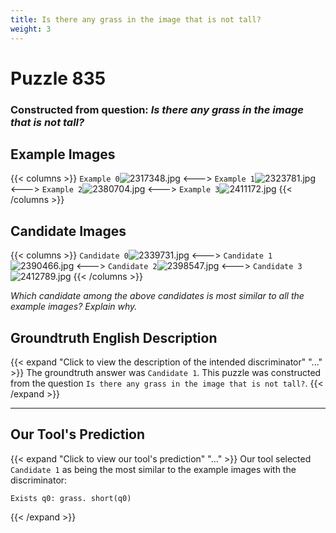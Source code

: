 ```yaml
---
title: Is there any grass in the image that is not tall?
weight: 3
---
```


# Puzzle 835
### Constructed from question: _Is there any grass in the image that is not tall?_


## Example Images
{{< columns >}}
`Example 0`![2317348.jpg](/gqa_images/2317348.jpg)
<--->
`Example 1`![2323781.jpg](/gqa_images/2323781.jpg)
<--->
`Example 2`![2380704.jpg](/gqa_images/2380704.jpg)
<--->
`Example 3`![2411172.jpg](/gqa_images/2411172.jpg)
{{< /columns >}}

## Candidate Images
{{< columns >}}
`Candidate 0`![2339731.jpg](/gqa_images/2339731.jpg)
<--->
`Candidate 1`![2390466.jpg](/gqa_images/2390466.jpg)
<--->
`Candidate 2`![2398547.jpg](/gqa_images/2398547.jpg)
<--->
`Candidate 3`![2412789.jpg](/gqa_images/2412789.jpg)
{{< /columns >}}

*Which candidate among the above candidates is most similar to all the example images? Explain why.*

## Groundtruth English Description

{{< expand "Click to view the description of the intended discriminator" "..." >}}
The groundtruth answer was `Candidate 1`. This puzzle was constructed from the question `Is there any grass in the image that is not tall?`.
{{< /expand >}}

---

## Our Tool's Prediction

{{< expand "Click to view our tool's prediction" "..." >}}
Our tool selected `Candidate 1` as being the most similar to the example images with the discriminator:
```plaintext
Exists q0: grass. short(q0)
```
{{< /expand >}}
